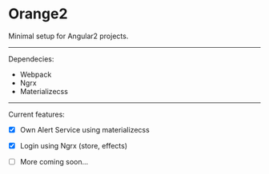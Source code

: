 # Orange2
Minimal setup for Angular2 projects.
***
Dependecies:
 - Webpack
 - Ngrx
 - Materializecss
 
 ***
 Current features:
  - [x] Own Alert Service using materializecss
  - [x] Login using Ngrx (store, effects)
  - [ ] More coming soon...
  
